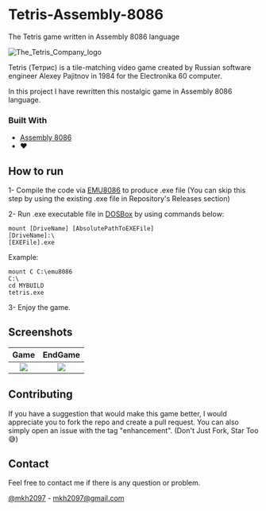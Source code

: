 # Tetris-Assembly-8086
The Tetris game written in Assembly 8086 language

![The_Tetris_Company_logo](https://user-images.githubusercontent.com/44812192/116667878-ed459d00-a9b1-11eb-8ff4-49d5791afaac.png)

Tetris (Тетрис) is a tile-matching video game created by Russian software engineer Alexey Pajitnov in 1984 for the Electronika 60 computer. 

In this project I have rewritten this nostalgic game in Assembly 8086 language.

### Built With

* [Assembly 8086](https://yjdoc2.github.io/8086-emulator-web/)
* ❤️

## How to run

1- Compile the code via [EMU8086](https://emu8086-microprocessor-emulator.en.softonic.com/download) to produce .exe file (You can skip this step by using the existing .exe file in Repository's Releases section)

2- Run .exe executable file in [DOSBox](https://www.dosbox.com/download.php?main=1) by using commands below:
```
mount [DriveName] [AbsolutePathToEXEFile]
[DriveName]:\
[EXEFile].exe

```
Example:
```
mount C C:\emu8086
C:\
cd MYBUILD
tetris.exe
```

3- Enjoy the game.

## Screenshots

Game            |  EndGame
:-------------------------:|:-------------------------:
![](https://user-images.githubusercontent.com/44812192/116672932-fd607b00-a9b7-11eb-8600-ade4ba7d6701.png)  |  ![](https://user-images.githubusercontent.com/44812192/116668176-4f060700-a9b2-11eb-8096-c6ef130c8436.png)


## Contributing

If you have a suggestion that would make this game better, I would appreciate you to fork the repo and create a pull request. You can also simply open an issue with the tag "enhancement".
(Don't Just Fork, Star Too 😅)

## Contact

Feel free to contact me if there is any question or problem. 

[@mkh2097](https://twitter.com/mkh2097) - mkh2097@gmail.com
